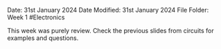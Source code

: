 Date: 31st January 2024
Date Modified: 31st January 2024
File Folder: Week 1
#Electronics

This week was purely review. Check the previous slides from circuits for examples and questions.